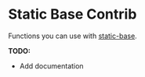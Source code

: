 # Static Base Contrib

Functions you can use with [static-base](https://github.com/icidasset/static-base).

__TODO:__

- Add documentation
